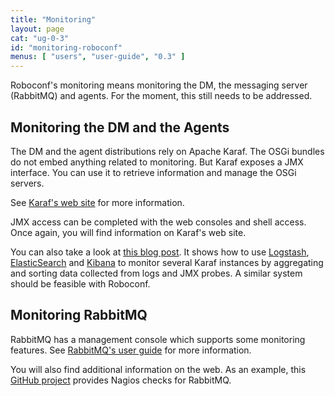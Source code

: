 ```yaml
---
title: "Monitoring"
layout: page
cat: "ug-0-3"
id: "monitoring-roboconf"
menus: [ "users", "user-guide", "0.3" ]
---
```


Roboconf's monitoring means monitoring the DM, the messaging server (RabbitMQ) and agents.
For the moment, this still needs to be addressed.


## Monitoring the DM and the Agents

The DM and the agent distributions rely on Apache Karaf.
The OSGi bundles do not embed anything related to monitoring. But Karaf
exposes a JMX interface. You can use it to retrieve information and manage
the OSGi servers.

See [Karaf's web site](http://karaf.apache.org/manual/latest/users-guide/monitoring.html) for more information.

JMX access can be completed with the web consoles and shell access.
Once again, you will find information on Karaf's web site.

You can also take a look at [this blog post](http://blog.nanthrax.net/2014/03/apache-karaf-cellar-camel-activemq-monitoring-with-elk-elasticsearch-logstash-and-kibana/).
It shows how to use [Logstash](http://logstash.net/), [ElasticSearch](http://www.elasticsearch.org) and
[Kibana](http://www.elasticsearch.org/overview/kibana) to monitor several Karaf instances by aggregating and sorting
data collected from logs and JMX probes. A similar system should be feasible with Roboconf.


## Monitoring RabbitMQ

RabbitMQ has a management console which supports some monitoring features.
See [RabbitMQ's user guide](http://www.rabbitmq.com/management.html) for more information.

You will also find additional information on the web.
As an example, this [GitHub project](https://github.com/jamesc/nagios-plugins-rabbitmq) provides Nagios checks for RabbitMQ.
